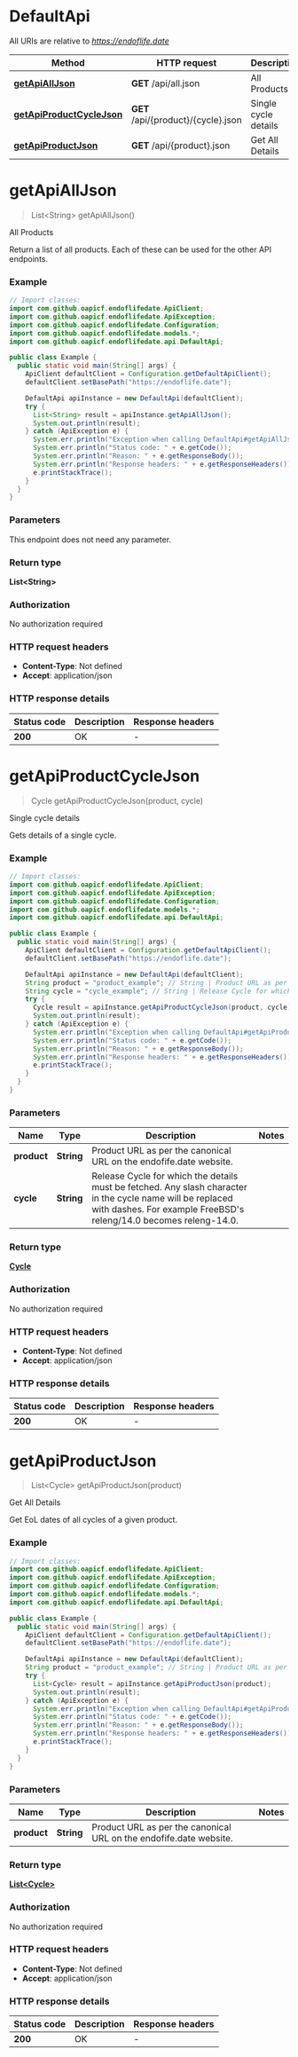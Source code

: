 # DefaultApi

All URIs are relative to *https://endoflife.date*

| Method | HTTP request | Description |
|------------- | ------------- | -------------|
| [**getApiAllJson**](DefaultApi.md#getApiAllJson) | **GET** /api/all.json | All Products |
| [**getApiProductCycleJson**](DefaultApi.md#getApiProductCycleJson) | **GET** /api/{product}/{cycle}.json | Single cycle details |
| [**getApiProductJson**](DefaultApi.md#getApiProductJson) | **GET** /api/{product}.json | Get All Details |


<a id="getApiAllJson"></a>
# **getApiAllJson**
> List&lt;String&gt; getApiAllJson()

All Products

Return a list of all products. Each of these can be used for the other API endpoints.

### Example
```java
// Import classes:
import com.github.oapicf.endoflifedate.ApiClient;
import com.github.oapicf.endoflifedate.ApiException;
import com.github.oapicf.endoflifedate.Configuration;
import com.github.oapicf.endoflifedate.models.*;
import com.github.oapicf.endoflifedate.api.DefaultApi;

public class Example {
  public static void main(String[] args) {
    ApiClient defaultClient = Configuration.getDefaultApiClient();
    defaultClient.setBasePath("https://endoflife.date");

    DefaultApi apiInstance = new DefaultApi(defaultClient);
    try {
      List<String> result = apiInstance.getApiAllJson();
      System.out.println(result);
    } catch (ApiException e) {
      System.err.println("Exception when calling DefaultApi#getApiAllJson");
      System.err.println("Status code: " + e.getCode());
      System.err.println("Reason: " + e.getResponseBody());
      System.err.println("Response headers: " + e.getResponseHeaders());
      e.printStackTrace();
    }
  }
}
```

### Parameters
This endpoint does not need any parameter.

### Return type

**List&lt;String&gt;**

### Authorization

No authorization required

### HTTP request headers

 - **Content-Type**: Not defined
 - **Accept**: application/json

### HTTP response details
| Status code | Description | Response headers |
|-------------|-------------|------------------|
| **200** | OK |  -  |

<a id="getApiProductCycleJson"></a>
# **getApiProductCycleJson**
> Cycle getApiProductCycleJson(product, cycle)

Single cycle details

Gets details of a single cycle.

### Example
```java
// Import classes:
import com.github.oapicf.endoflifedate.ApiClient;
import com.github.oapicf.endoflifedate.ApiException;
import com.github.oapicf.endoflifedate.Configuration;
import com.github.oapicf.endoflifedate.models.*;
import com.github.oapicf.endoflifedate.api.DefaultApi;

public class Example {
  public static void main(String[] args) {
    ApiClient defaultClient = Configuration.getDefaultApiClient();
    defaultClient.setBasePath("https://endoflife.date");

    DefaultApi apiInstance = new DefaultApi(defaultClient);
    String product = "product_example"; // String | Product URL as per the canonical URL on the endofife.date website.
    String cycle = "cycle_example"; // String | Release Cycle for which the details must be fetched. Any slash character in the cycle name will be replaced with dashes. For example FreeBSD's releng/14.0 becomes releng-14.0.
    try {
      Cycle result = apiInstance.getApiProductCycleJson(product, cycle);
      System.out.println(result);
    } catch (ApiException e) {
      System.err.println("Exception when calling DefaultApi#getApiProductCycleJson");
      System.err.println("Status code: " + e.getCode());
      System.err.println("Reason: " + e.getResponseBody());
      System.err.println("Response headers: " + e.getResponseHeaders());
      e.printStackTrace();
    }
  }
}
```

### Parameters

| Name | Type | Description  | Notes |
|------------- | ------------- | ------------- | -------------|
| **product** | **String**| Product URL as per the canonical URL on the endofife.date website. | |
| **cycle** | **String**| Release Cycle for which the details must be fetched. Any slash character in the cycle name will be replaced with dashes. For example FreeBSD&#39;s releng/14.0 becomes releng-14.0. | |

### Return type

[**Cycle**](Cycle.md)

### Authorization

No authorization required

### HTTP request headers

 - **Content-Type**: Not defined
 - **Accept**: application/json

### HTTP response details
| Status code | Description | Response headers |
|-------------|-------------|------------------|
| **200** | OK |  -  |

<a id="getApiProductJson"></a>
# **getApiProductJson**
> List&lt;Cycle&gt; getApiProductJson(product)

Get All Details

Get EoL dates of all cycles of a given product.

### Example
```java
// Import classes:
import com.github.oapicf.endoflifedate.ApiClient;
import com.github.oapicf.endoflifedate.ApiException;
import com.github.oapicf.endoflifedate.Configuration;
import com.github.oapicf.endoflifedate.models.*;
import com.github.oapicf.endoflifedate.api.DefaultApi;

public class Example {
  public static void main(String[] args) {
    ApiClient defaultClient = Configuration.getDefaultApiClient();
    defaultClient.setBasePath("https://endoflife.date");

    DefaultApi apiInstance = new DefaultApi(defaultClient);
    String product = "product_example"; // String | Product URL as per the canonical URL on the endofife.date website.
    try {
      List<Cycle> result = apiInstance.getApiProductJson(product);
      System.out.println(result);
    } catch (ApiException e) {
      System.err.println("Exception when calling DefaultApi#getApiProductJson");
      System.err.println("Status code: " + e.getCode());
      System.err.println("Reason: " + e.getResponseBody());
      System.err.println("Response headers: " + e.getResponseHeaders());
      e.printStackTrace();
    }
  }
}
```

### Parameters

| Name | Type | Description  | Notes |
|------------- | ------------- | ------------- | -------------|
| **product** | **String**| Product URL as per the canonical URL on the endofife.date website. | |

### Return type

[**List&lt;Cycle&gt;**](Cycle.md)

### Authorization

No authorization required

### HTTP request headers

 - **Content-Type**: Not defined
 - **Accept**: application/json

### HTTP response details
| Status code | Description | Response headers |
|-------------|-------------|------------------|
| **200** | OK |  -  |

